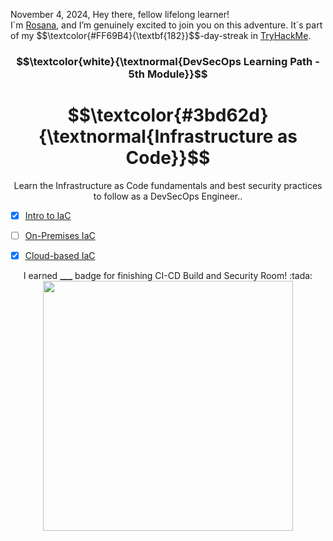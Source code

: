 <p align="left">November 4, 2024, Hey there, fellow lifelong learner!<br>
I´m <a href="https://www.linkedin.com/in/rosanafssantos/">Rosana</a>, and I’m genuinely excited to join you on this adventure. It´s part of my $$\textcolor{#FF69B4}{\textbf{182}}$$-day-streak in  <a href="https://tryhackme.com/r/p/Rosana">TryHackMe</a>.</p>

<h3 align="center"> $$\textcolor{white}{\textnormal{DevSecOps Learning Path - 5th Module}}$$ </h3>
<h1 align="center"> $$\textcolor{#3bd62d}{\textnormal{Infrastructure as Code}}$$ </h1>

<p align="center">Learn the Infrastructure as Code fundamentals and best security practices to follow as a DevSecOps Engineer..</p>

- [x] <a href="">Intro to IaC</a>
- [ ] <a href="">On-Premises IaC</a>
- [x] <a href="">Cloud-based IaC</a>


<p align="center">I earned <strong>___</strong> badge for finishing CI-CD Build and Security Room! :tada: <br>
                 <img width="400x" src=""></p>
